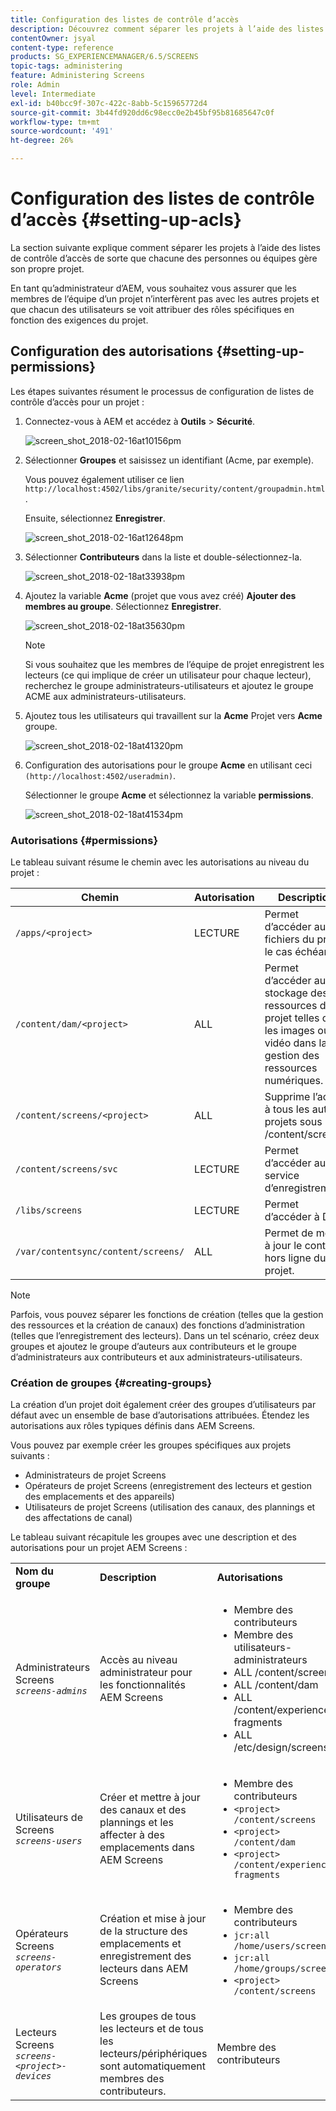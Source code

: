```yaml
---
title: Configuration des listes de contrôle d’accès
description: Découvrez comment séparer les projets à l’aide des listes de contrôle d’accès afin que chaque personne ou équipe gère son propre projet.
contentOwner: jsyal
content-type: reference
products: SG_EXPERIENCEMANAGER/6.5/SCREENS
topic-tags: administering
feature: Administering Screens
role: Admin
level: Intermediate
exl-id: b40bcc9f-307c-422c-8abb-5c15965772d4
source-git-commit: 3b44fd920dd6c98ecc0e2b45bf95b81685647c0f
workflow-type: tm+mt
source-wordcount: '491'
ht-degree: 26%

---
```


# Configuration des listes de contrôle d’accès {#setting-up-acls}

La section suivante explique comment séparer les projets à l’aide des listes de contrôle d’accès de sorte que chacune des personnes ou équipes gère son propre projet.

En tant qu’administrateur d’AEM, vous souhaitez vous assurer que les membres de l’équipe d’un projet n’interfèrent pas avec les autres projets et que chacun des utilisateurs se voit attribuer des rôles spécifiques en fonction des exigences du projet.

## Configuration des autorisations {#setting-up-permissions}

Les étapes suivantes résument le processus de configuration de listes de contrôle d’accès pour un projet :

1. Connectez-vous à AEM et accédez à **Outils** > **Sécurité**.

   ![screen_shot_2018-02-16at10156pm](assets/screen_shot_2018-02-16at10156pm.png)

1. Sélectionner **Groupes** et saisissez un identifiant (Acme, par exemple).

   Vous pouvez également utiliser ce lien `http://localhost:4502/libs/granite/security/content/groupadmin.html`.

   Ensuite, sélectionnez **Enregistrer**.

   ![screen_shot_2018-02-16at12648pm](assets/screen_shot_2018-02-16at12648pm.png)

1. Sélectionner **Contributeurs** dans la liste et double-sélectionnez-la.

   ![screen_shot_2018-02-18at33938pm](assets/screen_shot_2018-02-18at33938pm.png)

1. Ajoutez la variable **Acme** (projet que vous avez créé) **Ajouter des membres au groupe**. Sélectionnez **Enregistrer**.

   ![screen_shot_2018-02-18at35630pm](assets/screen_shot_2018-02-18at35630pm.png)

   >[!NOTE]
   >
   >Si vous souhaitez que les membres de l’équipe de projet enregistrent les lecteurs (ce qui implique de créer un utilisateur pour chaque lecteur), recherchez le groupe administrateurs-utilisateurs et ajoutez le groupe ACME aux administrateurs-utilisateurs.

1. Ajoutez tous les utilisateurs qui travaillent sur la **Acme** Projet vers **Acme** groupe.

   ![screen_shot_2018-02-18at41320pm](assets/screen_shot_2018-02-18at41320pm.png)

1. Configuration des autorisations pour le groupe **Acme** en utilisant ceci `(http://localhost:4502/useradmin)`.

   Sélectionner le groupe **Acme** et sélectionnez la variable **permissions**.

   ![screen_shot_2018-02-18at41534pm](assets/screen_shot_2018-02-18at41534pm.png)

### Autorisations {#permissions}

Le tableau suivant résume le chemin avec les autorisations au niveau du projet :

| **Chemin** | **Autorisation** | **Description** |
|---|---|---|
| `/apps/<project>` | LECTURE | Permet d’accéder aux fichiers du projet, le cas échéant. |
| `/content/dam/<project>` | ALL | Permet d’accéder au stockage des ressources du projet telles que les images ou la vidéo dans la gestion des ressources numériques. |
| `/content/screens/<project>` | ALL | Supprime l’accès à tous les autres projets sous /content/screens. |
| `/content/screens/svc` | LECTURE | Permet d’accéder au service d’enregistrement. |
| `/libs/screens` | LECTURE | Permet d’accéder à DCC. |
| `/var/contentsync/content/screens/` | ALL | Permet de mettre à jour le contenu hors ligne du projet. |

>[!NOTE]
>
>Parfois, vous pouvez séparer les fonctions de création (telles que la gestion des ressources et la création de canaux) des fonctions d’administration (telles que l’enregistrement des lecteurs). Dans un tel scénario, créez deux groupes et ajoutez le groupe d’auteurs aux contributeurs et le groupe d’administrateurs aux contributeurs et aux administrateurs-utilisateurs.

### Création de groupes {#creating-groups}

La création d’un projet doit également créer des groupes d’utilisateurs par défaut avec un ensemble de base d’autorisations attribuées. Étendez les autorisations aux rôles typiques définis dans AEM Screens.

Vous pouvez par exemple créer les groupes spécifiques aux projets suivants :

* Administrateurs de projet Screens
* Opérateurs de projet Screens (enregistrement des lecteurs et gestion des emplacements et des appareils)
* Utilisateurs de projet Screens (utilisation des canaux, des plannings et des affectations de canal)

Le tableau suivant récapitule les groupes avec une description et des autorisations pour un projet AEM Screens :

<table>
 <tbody>
  <tr>
   <td><strong>Nom du groupe</strong></td>
   <td><strong>Description</strong></td>
   <td><strong>Autorisations</strong></td>
  </tr>
  <tr>
   <td>Administrateurs Screens<br /> <em><code>screens-admins</code></em></td>
   <td>Accès au niveau administrateur pour les fonctionnalités AEM Screens</td>
   <td>
    <ul>
     <li>Membre des contributeurs</li>
     <li>Membre des utilisateurs-administrateurs</li>
     <li>ALL /content/screens</li>
     <li>ALL /content/dam</li>
     <li>ALL /content/experience-fragments</li>
     <li>ALL /etc/design/screens</li>
    </ul> </td>
  </tr>
  <tr>
   <td>Utilisateurs de Screens<br /> <em><code>screens-users</code></em></td>
   <td>Créer et mettre à jour des canaux et des plannings et les affecter à des emplacements dans AEM Screens</td>
   <td>
    <ul>
     <li>Membre des contributeurs</li>
     <li><code>&lt;project&gt; /content/screens</code></li>
     <li><code>&lt;project&gt; /content/dam</code></li>
     <li><code>&lt;project&gt; /content/experience-fragments</code></li>
    </ul> </td>
  </tr>
  <tr>
   <td>Opérateurs Screens<br /> <em><code>screens-operators</code></em></td>
   <td>Création et mise à jour de la structure des emplacements et enregistrement des lecteurs dans AEM Screens</td>
   <td>
    <ul>
     <li>Membre des contributeurs</li>
     <li><code>jcr:all /home/users/screens</code></li>
     <li><code>jcr:all /home/groups/screens</code></li>
     <li><code>&lt;project&gt; /content/screens</code></li>
    </ul> </td>
  </tr>
  <tr>
   <td>Lecteurs Screens<br /> <em><code>screens-&lt;project&gt;-devices</code></em></td>
   <td>Les groupes de tous les lecteurs et de tous les lecteurs/périphériques sont automatiquement membres des contributeurs.</td>
   <td><p> Membre des contributeurs</p> </td>
  </tr>
 </tbody>
</table>
